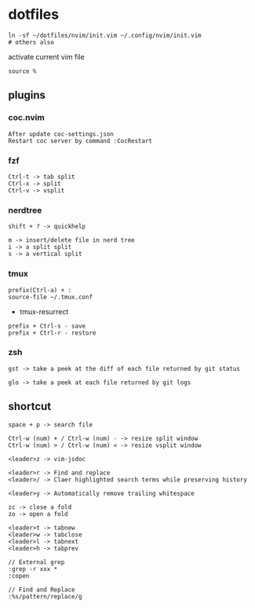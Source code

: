 # dotfiles

```
ln -sf ~/dotfiles/nvim/init.vim ~/.config/nvim/init.vim
# others also
```
activate current vim file
```
source %
```

## plugins
### coc.nvim
```
After update coc-settings.json
Restart coc server by command :CocRestart
```

### fzf
```
Ctrl-t -> tab split
Ctrl-x -> split
Ctrl-v -> vsplit
```
### nerdtree 
```
shift + ? -> quickhelp

m -> insert/delete file in nerd tree
i -> a split split 
s -> a vertical split
```

### tmux
```
prefix(Ctrl-a) + :
source-file ~/.tmux.conf
```
- tmux-resurrect
```
prefix + Ctrl-s - save
prefix + Ctrl-r - restore
```
### zsh
```
gst -> take a peek at the diff of each file returned by git status

glo -> take a peek at each file returned by git logs
```

## shortcut
```
space + p -> search file

Ctrl-w (num) + / Ctrl-w (num) - -> resize split window
Ctrl-w (num) > / Ctrl-w (num) < -> resize vsplit window

<leader>z -> vim-jsdoc 

<leader>r -> Find and replace
<leader>/ -> Claer highlighted search terms while preserving history

<leader>y -> Automatically remove trailing whitespace

zc -> close a fold
zo -> open a fold

<leader>t -> tabnew
<leader>w -> tabclose
<leader>l -> tabnext
<leader>h -> tabprev

// External grep
:grep -r xxx *
:copen

// Find and Replace
:%s/pattern/replace/g
```
